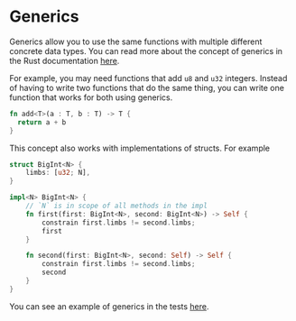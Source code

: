 # Generics

Generics allow you to use the same functions with multiple different concrete data types. You can read more about the concept of generics in the Rust documentation [here](https://doc.rust-lang.org/book/ch10-01-syntax.html).

For example, you may need functions that add `u8` and `u32` integers. Instead of having to write two functions that do the same thing, you can write one function that works for both using generics.

```rust noplaypen
fn add<T>(a : T, b : T) -> T {
  return a + b
}
```

This concept also works with implementations of structs. For example

```rust noplaypen
struct BigInt<N> {
    limbs: [u32; N],
}

impl<N> BigInt<N> {
    // `N` is in scope of all methods in the impl
    fn first(first: BigInt<N>, second: BigInt<N>) -> Self {
        constrain first.limbs != second.limbs;
        first
    }

    fn second(first: BigInt<N>, second: Self) -> Self {
        constrain first.limbs != second.limbs;
        second
    }
}
```

You can see an example of generics in the tests [here](https://github.com/noir-lang/noir/blob/master/crates/nargo/tests/test_data/generics/src/main.nr).
